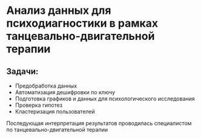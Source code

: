 # Анализ данных для психодиагностики в рамках танцевально-двигательной терапии

## Задачи:

* Предобработка данных
* Автоматизация дешифровки по ключу
* Подготовка графиков и данных для психологического исследования
* Проверка гипотез
* Кластеризация пользователей


Последующая интерпретация результатов проводилась специалистом по танцевально-двигательной терапии
